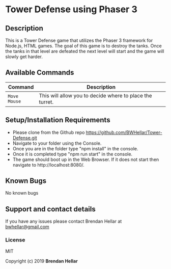 # Tower Defense using Phaser 3

## Description
This is a Tower Defense game that utilizes the Phaser 3 framework for Node.js, HTML games.  The goal of this game is to destroy the tanks.  Once the tanks in that level are defeated the next level will start and the game will slowly get harder.


## Available Commands

| Command | Description |
|---------|-------------|
| `Move Mouse` | This will allow you to decide where to place the turret. |



## Setup/Installation Requirements

-   Please clone from the Github repo https://github.com/BWHellar/Tower-Defense.git
-   Navigate to your folder using the Console.
-   Once you are in the folder type "npm install" in the console.
-   Once it is completed type "npm run start" in the console.
-   The game should boot up in the Web Browser. If it does not start then navigate to http://localhost:8080/.


## Known Bugs

No known bugs

## Support and contact details

If you have any issues please contact Brendan Hellar at bwhellar@gmail.com


### License

MIT

Copyright (c) 2019 **Brendan Hellar**
